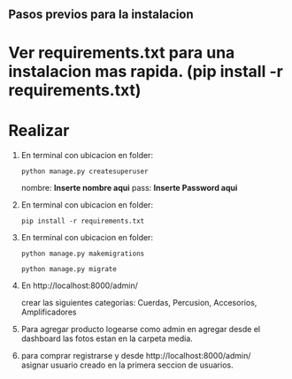 ## Pasos previos para la instalacion
# Ver requirements.txt para una instalacion mas rapida. (pip install -r requirements.txt)


# Realizar 
1) En terminal con ubicacion en folder:
 	```
	python manage.py createsuperuser
	```
	nombre: **Inserte nombre aqui**   pass: **Inserte Password aqui**


2) En terminal con ubicacion en folder:
	```
	pip install -r requirements.txt
	```


3) En terminal con ubicacion en folder:
	```
	python manage.py makemigrations
	
	python manage.py migrate
	```


4) En http://localhost:8000/admin/

	crear las siguientes categorias:
		Cuerdas, Percusion, Accesorios, Amplificadores


5) Para agregar producto logearse como admin en agregar desde el dashboard
	las fotos estan en la carpeta media.


6) para comprar registrarse y desde http://localhost:8000/admin/  
	asignar usuario creado en la primera seccion de usuarios.
